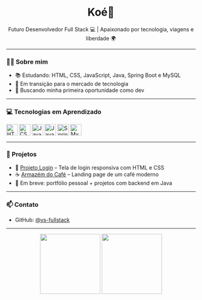 <h1 align="center">Koé👋</h1>

<p align="center">
  Futuro Desenvolvedor Full Stack 💻 | Apaixonado por tecnologia, viagens e liberdade 🌍
</p>

---

### 👨‍💻 Sobre mim

- 📚 Estudando: HTML, CSS, JavaScript, Java, Spring Boot e MySQL  
- 🚀 Em transição para o mercado de tecnologia  
- 🎯 Buscando minha primeira oportunidade como dev

---

### 💻 Tecnologias em Aprendizado

<p>
  <img src="https://cdn.jsdelivr.net/gh/devicons/devicon/icons/html5/html5-original.svg" width="30" alt="HTML" />
  <img src="https://cdn.jsdelivr.net/gh/devicons/devicon/icons/css3/css3-original.svg" width="30" alt="CSS" />
  <img src="https://cdn.jsdelivr.net/gh/devicons/devicon/icons/javascript/javascript-original.svg" width="30" alt="JavaScript" />
  <img src="https://cdn.jsdelivr.net/gh/devicons/devicon/icons/java/java-original.svg" width="30" alt="Java" />
  <img src="https://cdn.jsdelivr.net/gh/devicons/devicon/icons/spring/spring-original.svg" width="30" alt="Spring Boot" />
  <img src="https://cdn.jsdelivr.net/gh/devicons/devicon/icons/mysql/mysql-original.svg" width="30" alt="MySQL" />
</p>

---

### 🧪 Projetos

- 🔐 [Projeto Login](https://github.com/dev-victorsilva/projeto-login) – Tela de login responsiva com HTML e CSS  
- ☕ [Armazém do Café](https://github.com/dev-victorsilva/projeto-landing-page-cafe) – Landing page de um café moderno  
- 🔧 Em breve: portfólio pessoal + projetos com backend em Java  

---

### 📫 Contato

- GitHub: [@vs-fullstack](https://github.com/vs-fullstack)

---

<div align="center">
  <img height="160" src="https://github-readme-stats.vercel.app/api?username=dev-victorsilva&show_icons=true&theme=radical" />
  <img height="160" src="https://github-readme-stats.vercel.app/api/top-langs/?username=dev-victorsilva&layout=compact&theme=radical" />
</div>
